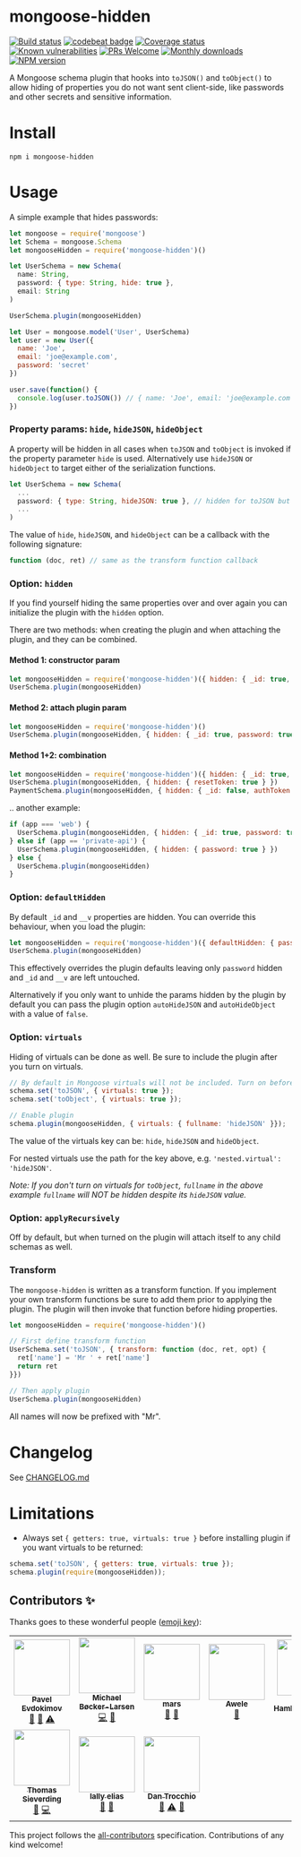 # mongoose-hidden

[![Build status](http://img.shields.io/travis/mblarsen/mongoose-hidden.svg)](http://travis-ci.org/mblarsen/mongoose-hidden)
[![codebeat badge](https://codebeat.co/badges/05e78d4b-9038-4339-8e67-0702cc4416a2)](https://codebeat.co/projects/github-com-mblarsen-mongoose-hidden-master)
[![Coverage status](https://coveralls.io/repos/github/mblarsen/mongoose-hidden/badge.svg?branch=master)](https://coveralls.io/github/mblarsen/mongoose-hidden?branch=master)
[![Known vulnerabilities](https://snyk.io/test/github/mblarsen/mongoose-hidden/badge.svg)](https://snyk.io/test/github/mblarsen/mongoose-hidden)
[![PRs Welcome](https://img.shields.io/badge/PRs-welcome-brightgreen.svg?style=flat-square)](http://makeapullrequest.com)
[![Monthly downloads](https://img.shields.io/npm/dm/mongoose-hidden.svg)](https://www.npmjs.com/package/mongoose-hidden)
[![NPM version](http://img.shields.io/npm/v/mongoose-hidden.svg)](https://www.npmjs.com/package/mongoose-hidden)

A Mongoose schema plugin that hooks into `toJSON()` and `toObject()` to allow hiding of properties you do not want sent client-side, like passwords and other secrets and sensitive information.

# Install

```
npm i mongoose-hidden
```

# Usage

A simple example that hides passwords:

```javascript
let mongoose = require('mongoose')
let Schema = mongoose.Schema
let mongooseHidden = require('mongoose-hidden')()

let UserSchema = new Schema(
  name: String,
  password: { type: String, hide: true },
  email: String
)

UserSchema.plugin(mongooseHidden)

let User = mongoose.model('User', UserSchema)
let user = new User({
  name: 'Joe',
  email: 'joe@example.com',
  password: 'secret'
})

user.save(function() {
  console.log(user.toJSON()) // { name: 'Joe', email: 'joe@example.com' }
})
```

### Property params: `hide`, `hideJSON`, `hideObject`

A property will be hidden in all cases when `toJSON` and `toObject` is invoked if the property parameter `hide` is used. Alternatively use `hideJSON` or `hideObject` to target either of the serialization functions.

```javascript
let UserSchema = new Schema(
  ...
  password: { type: String, hideJSON: true }, // hidden for toJSON but not for toObject
  ...
)
```

The value of `hide`, `hideJSON`, and `hideObject` can be a callback with the following signature:

```javascript
function (doc, ret) // same as the transform function callback
```

### Option: `hidden`

If you find yourself hiding the same properties over and over again you can initialize the plugin with the `hidden` option.

There are two methods: when creating the plugin and when attaching the plugin, and they can be combined.

#### Method 1: constructor param

```javascript
let mongooseHidden = require('mongoose-hidden')({ hidden: { _id: true, password: true } })
UserSchema.plugin(mongooseHidden)
```

#### Method 2: attach plugin param

```javascript
let mongooseHidden = require('mongoose-hidden')()
UserSchema.plugin(mongooseHidden, { hidden: { _id: true, password: true } })
```

#### Method 1+2: combination

```javascript
let mongooseHidden = require('mongoose-hidden')({ hidden: { _id: true, password: true } })
UserSchema.plugin(mongooseHidden, { hidden: { resetToken: true } })
PaymentSchema.plugin(mongooseHidden, { hidden: { _id: false, authToken: true } }) // unhides _id
```

.. another example:

```javascript
if (app === 'web') {
  UserSchema.plugin(mongooseHidden, { hidden: { _id: true, password: true } })
} else if (app == 'private-api') {
  UserSchema.plugin(mongooseHidden, { hidden: { password: true } })
} else {
  UserSchema.plugin(mongooseHidden)
}
```

### Option: `defaultHidden`

By default `_id` and `__v` properties are hidden. You can override this behaviour, when you load the plugin:

```javascript
let mongooseHidden = require('mongoose-hidden')({ defaultHidden: { password: true } })
UserSchema.plugin(mongooseHidden)
```

This effectively overrides the plugin defaults leaving only `password` hidden and `_id` and `__v` are left untouched.

Alternatively if you only want to unhide the params hidden by the plugin by default you can pass the plugin option `autoHideJSON` and `autoHideObject` with a value of `false`.

### Option: `virtuals`

Hiding of virtuals can be done as well. Be sure to include the plugin after you turn on virtuals.

```javascript
// By default in Mongoose virtuals will not be included. Turn on before enabling plugin.
schema.set('toJSON', { virtuals: true });
schema.set('toObject', { virtuals: true });

// Enable plugin
schema.plugin(mongooseHidden, { virtuals: { fullname: 'hideJSON' }});
```

The value of the virtuals key can be: `hide`, `hideJSON` and `hideObject`.

For nested virtuals use the path for the key above, e.g. `'nested.virtual': 'hideJSON'`.

_Note: If you don't turn on virtuals for `toObject`, `fullname` in the above example `fullname` will *NOT* be hidden despite its `hideJSON` value._

### Option: `applyRecursively`

Off by default, but when turned on the plugin will attach itself to any child
schemas as well.

### Transform

The `mongoose-hidden` is written as a transform function. If you implement your own transform functions be sure to add them prior to applying the plugin. The plugin will then invoke that function before hiding properties.

```javascript
let mongooseHidden = require('mongoose-hidden')()

// First define transform function
UserSchema.set('toJSON', { transform: function (doc, ret, opt) {
  ret['name'] = 'Mr ' + ret['name']
  return ret
}})

// Then apply plugin
UserSchema.plugin(mongooseHidden)
```

All names will now be prefixed with "Mr".

# Changelog

See [CHANGELOG.md](https://github.com/mblarsen/mongoose-hidden/blob/master/CHANGELOG.md)

# Limitations

* Always set `{ getters: true, virtuals: true }` before installing plugin if you want virtuals to be returned:

```javascript
schema.set('toJSON', { getters: true, virtuals: true });
schema.plugin(require(mongooseHidden));
```

## Contributors ✨

Thanks goes to these wonderful people ([emoji key](https://allcontributors.org/docs/en/emoji-key)):

<!-- ALL-CONTRIBUTORS-LIST:START - Do not remove or modify this section -->
<!-- prettier-ignore-start -->
<!-- markdownlint-disable -->
<table>
  <tr>
    <td align="center"><a href="https://github.com/Santinell"><img src="https://avatars2.githubusercontent.com/u/3122009?v=4" width="100px;" alt=""/><br /><sub><b>Pavel Evdokimov</b></sub></a><br /><a href="https://github.com/mblarsen/mongoose-hidden/issues?q=author%3ASantinell" title="Bug reports">🐛</a> <a href="#maintenance-Santinell" title="Maintenance">🚧</a> <a href="https://github.com/mblarsen/mongoose-hidden/commits?author=Santinell" title="Tests">⚠️</a></td>
    <td align="center"><a href="https://www.codeboutique.com"><img src="https://avatars0.githubusercontent.com/u/247048?v=4" width="100px;" alt=""/><br /><sub><b>Michael Bøcker-Larsen</b></sub></a><br /><a href="https://github.com/mblarsen/mongoose-hidden/commits?author=mblarsen" title="Code">💻</a> <a href="https://github.com/mblarsen/mongoose-hidden/commits?author=mblarsen" title="Documentation">📖</a></td>
    <td align="center"><a href="https://github.com/marshalys"><img src="https://avatars3.githubusercontent.com/u/344530?v=4" width="100px;" alt=""/><br /><sub><b>mars</b></sub></a><br /><a href="https://github.com/mblarsen/mongoose-hidden/issues?q=author%3Amarshalys" title="Bug reports">🐛</a> <a href="#maintenance-marshalys" title="Maintenance">🚧</a></td>
    <td align="center"><a href="https://github.com/awelllle"><img src="https://avatars0.githubusercontent.com/u/25726727?v=4" width="100px;" alt=""/><br /><sub><b>Awele</b></sub></a><br /><a href="https://github.com/mblarsen/mongoose-hidden/commits?author=awelllle" title="Documentation">📖</a></td>
    <td align="center"><a href="https://github.com/AlbertHambardzumyan"><img src="https://avatars3.githubusercontent.com/u/11527341?v=4" width="100px;" alt=""/><br /><sub><b>Albert Hambardzumyan</b></sub></a><br /><a href="https://github.com/mblarsen/mongoose-hidden/commits?author=AlbertHambardzumyan" title="Tests">⚠️</a> <a href="https://github.com/mblarsen/mongoose-hidden/issues?q=author%3AAlbertHambardzumyan" title="Bug reports">🐛</a></td>
    <td align="center"><a href="https://github.com/proswdev"><img src="https://avatars3.githubusercontent.com/u/9143637?v=4" width="100px;" alt=""/><br /><sub><b>proswdev</b></sub></a><br /><a href="https://github.com/mblarsen/mongoose-hidden/issues?q=author%3Aproswdev" title="Bug reports">🐛</a> <a href="https://github.com/mblarsen/mongoose-hidden/commits?author=proswdev" title="Tests">⚠️</a> <a href="https://github.com/mblarsen/mongoose-hidden/commits?author=proswdev" title="Code">💻</a></td>
    <td align="center"><a href="https://twitter.com/ohnobinki"><img src="https://avatars2.githubusercontent.com/u/82626?v=4" width="100px;" alt=""/><br /><sub><b>Nathan Phillip Brink</b></sub></a><br /><a href="https://github.com/mblarsen/mongoose-hidden/commits?author=binki" title="Documentation">📖</a></td>
  </tr>
  <tr>
    <td align="center"><a href="https://github.com/Bajix"><img src="https://avatars3.githubusercontent.com/u/4229773?v=4" width="100px;" alt=""/><br /><sub><b>Thomas Sieverding</b></sub></a><br /><a href="https://github.com/mblarsen/mongoose-hidden/issues?q=author%3ABajix" title="Bug reports">🐛</a> <a href="https://github.com/mblarsen/mongoose-hidden/commits?author=Bajix" title="Code">💻</a></td>
    <td align="center"><a href="https://github.com/lykmapipo"><img src="https://avatars3.githubusercontent.com/u/1610857?v=4" width="100px;" alt=""/><br /><sub><b>lally elias</b></sub></a><br /><a href="https://github.com/mblarsen/mongoose-hidden/issues?q=author%3Alykmapipo" title="Bug reports">🐛</a> <a href="#maintenance-lykmapipo" title="Maintenance">🚧</a></td>
    <td align="center"><a href="http://infiniscene.com"><img src="https://avatars3.githubusercontent.com/u/938128?v=4" width="100px;" alt=""/><br /><sub><b>Dan Trocchio</b></sub></a><br /><a href="https://github.com/mblarsen/mongoose-hidden/issues?q=author%3Alavarsicious" title="Bug reports">🐛</a> <a href="https://github.com/mblarsen/mongoose-hidden/commits?author=lavarsicious" title="Tests">⚠️</a> <a href="#maintenance-lavarsicious" title="Maintenance">🚧</a></td>
  </tr>
</table>

<!-- markdownlint-enable -->
<!-- prettier-ignore-end -->
<!-- ALL-CONTRIBUTORS-LIST:END -->

This project follows the [all-contributors](https://github.com/all-contributors/all-contributors) specification. Contributions of any kind welcome!
